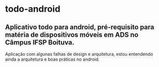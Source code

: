 # todo-android

## Aplicativo todo para android, pré-requisito para matéria de dispositivos móveis em ADS no Câmpus IFSP Boituva.

Aplicação com algunas falhas de design e arquitetura, estou entendendo ainda a arquitetura e boas práticas no android.

